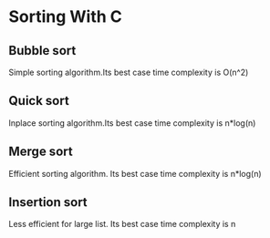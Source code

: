 # Sorting With C

## Bubble sort
Simple sorting algorithm.Its best case time complexity is O(n^2)

## Quick sort
Inplace sorting algorithm.Its best case time complexity is n*log(n)

## Merge sort
Efficient sorting algorithm. Its best case time complexity is n*log(n)

## Insertion sort
Less efficient for large list. Its best case time complexity is n


